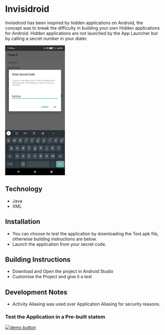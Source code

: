 Invisidroid
======
Invisidroid has been inspired by hidden applications on Android, the concept was to break the difficulty in building your own Hidden applications for Android.
Hidden applications are not launched by the App Launcher but by calling a secret number in your dialer.


![screen](IMG_20200616_120406.jpg)


## Technology
* Java
* XML

## Installation
* You can choose to test the application by downloading the Test.apk file, otherwise building instructions are below.
* Launch the application from your secret code.

## Building Instructions
* Download and Open the project in Android Studio
* Customise the Project and give it a test


## Development Notes
* Activity Aliasing was used over Application Aliasing for security reasons.


### Test the Application in a Pre-built statem
[![demo button](https://i.imgur.com/3Ugm8J7.jpg)](https://github.com/WokeWorld/Invisidroid/blob/master/Invisidroid.apk?raw=true) 

